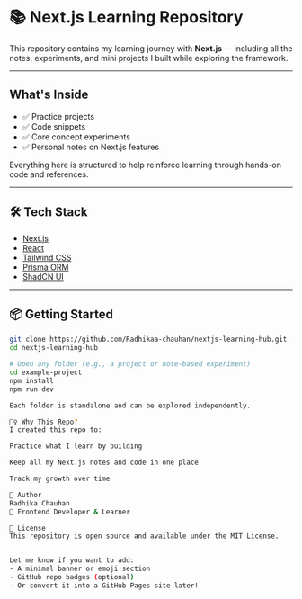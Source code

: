# 📚 Next.js Learning Repository

This repository contains my learning journey with **Next.js** — including all the notes, experiments, and mini projects I built while exploring the framework.

---

##  What's Inside

- ✅ Practice projects
- ✅ Code snippets
- ✅ Core concept experiments
- ✅ Personal notes on Next.js features

Everything here is structured to help reinforce learning through hands-on code and references.

---

## 🛠 Tech Stack

- [Next.js](https://nextjs.org/)
- [React](https://reactjs.org/)
- [Tailwind CSS](https://tailwindcss.com/)
- [Prisma ORM](https://prisma.io/)
- [ShadCN UI](https://ui.shadcn.dev/)

---

## 📦 Getting Started

```bash
git clone https://github.com/Radhikaa-chauhan/nextjs-learning-hub.git
cd nextjs-learning-hub

# Open any folder (e.g., a project or note-based experiment)
cd example-project
npm install
npm run dev

Each folder is standalone and can be explored independently.

🙋‍♀️ Why This Repo?
I created this repo to:

Practice what I learn by building

Keep all my Next.js notes and code in one place

Track my growth over time

🙌 Author
Radhika Chauhan
📍 Frontend Developer & Learner

📄 License
This repository is open source and available under the MIT License.


Let me know if you want to add:
- A minimal banner or emoji section
- GitHub repo badges (optional)
- Or convert it into a GitHub Pages site later!
